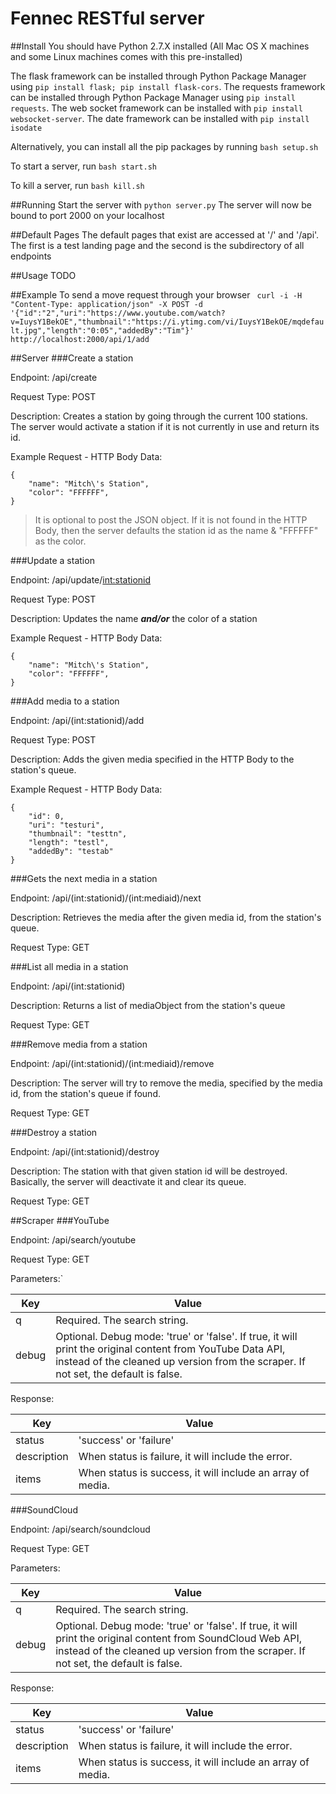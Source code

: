 # Fennec RESTful server

##Install
You should have Python 2.7.X installed (All Mac OS X machines and some Linux machines comes with this pre-installed)

The flask framework can be installed through Python Package Manager using ```pip install flask; pip install flask-cors```.
The requests framework can be installed through Python Package Manager using ```pip install requests```.
The web socket framework can be installed with ```pip install websocket-server```.
The date framework can be installed with ```pip install isodate```

Alternatively, you can install all the pip packages by running ```bash setup.sh```

To start a server, run ```bash start.sh```

To kill a server, run ```bash kill.sh```

##Running
Start the server with ```python server.py```
The server will now be bound to port 2000 on your localhost

##Default Pages
The default pages that exist are accessed at '/' and '/api'. The first is a test landing page and the second is the subdirectory of all endpoints

##Usage
TODO

##Example
To send a move request through your browser ``` curl -i -H "Content-Type: application/json" -X POST -d '{"id":"2","uri":"https://www.youtube.com/watch?v=IuysY1BekOE","thumbnail":"https://i.ytimg.com/vi/IuysY1BekOE/mqdefault.jpg","length":"0:05","addedBy":"Tim"}' http://localhost:2000/api/1/add```

##Server
###Create a station

Endpoint: /api/create

Request Type: POST

Description: Creates a station by going through the current 100 stations. The server would activate a station if it is not currently in use and return its id.

Example Request - HTTP Body Data: 
```
{
	"name": "Mitch\'s Station",
	"color": "FFFFFF",
}
```
> It is optional to post the JSON object. If it is not found in the HTTP Body, then the server defaults the station id as the name & "FFFFFF" as the color.

###Update a station

Endpoint: /api/update/<int:stationid>

Request Type: POST

Description: Updates the name ***and/or*** the color of a station

Example Request - HTTP Body Data: 
```
{
	"name": "Mitch\'s Station",
	"color": "FFFFFF",
}
```

###Add media to a station

Endpoint: /api/(int:stationid)/add

Request Type: POST

Description: Adds the given media specified in the HTTP Body to the station's queue.

Example Request - HTTP Body Data: 
```
{
	"id": 0,
	"uri": "testuri",
	"thumbnail": "testtn",
	"length": "testl",
	"addedBy": "testab"
}
```

###Gets the next media in a station

Endpoint: /api/(int:stationid)/(int:mediaid)/next

Description: Retrieves the media after the given media id, from the station's queue.

Request Type: GET

###List all media in a station

Endpoint: /api/(int:stationid)

Description: Returns a list of mediaObject from the station's queue

Request Type: GET

###Remove media from a station

Endpoint: /api/(int:stationid)/(int:mediaid)/remove

Description: The server will try to remove the media, specified by the media id, from the station's queue if found.

Request Type: GET

###Destroy a station

Endpoint: /api/(int:stationid)/destroy

Description: The station with that given station id will be destroyed. Basically, the server will deactivate it and clear its queue.

Request Type: GET


##Scraper
###YouTube

Endpoint: /api/search/youtube

Request Type: GET

Parameters:`

| Key | Value                                                                      |
|-----|----------------------------------------------------------------------------|
| q   | Required. The search string.                                               |
| debug | Optional. Debug mode: 'true' or 'false'. If true, it will print the original content from YouTube Data API, instead of the cleaned up version from the scraper. If not set, the default is false. |

Response:

| Key         | Value                                                      |
|-------------|------------------------------------------------------------|
| status      | 'success' or 'failure'                                     |
| description | When status is failure, it will include the error.         |
| items       | When status is success, it will include an array of media. |

###SoundCloud

Endpoint: /api/search/soundcloud

Request Type: GET

Parameters:

| Key | Value                                                                      |
|-----|----------------------------------------------------------------------------|
| q   | Required. The search string.                                               |
| debug | Optional. Debug mode: 'true' or 'false'. If true, it will print the original content from SoundCloud Web API, instead of the cleaned up version from the scraper. If not set, the default is false. |

Response:

| Key         | Value                                                      |
|-------------|------------------------------------------------------------|
| status      | 'success' or 'failure'                                     |
| description | When status is failure, it will include the error.         |
| items       | When status is success, it will include an array of media. |
